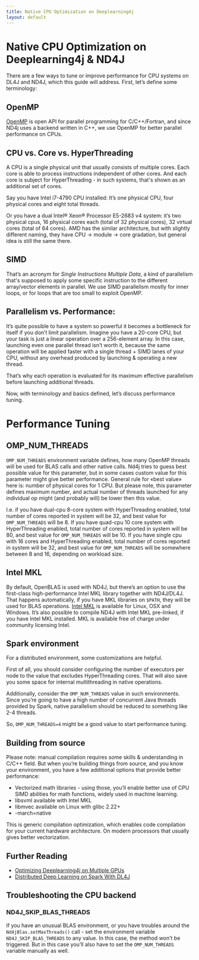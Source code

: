 ```yaml
---
title: Native CPU Optimization on Deeplearning4j
layout: default
---
```


# Native CPU Optimization on Deeplearning4j & ND4J

There are a few ways to tune or improve performance for CPU systems on DL4J and ND4J, which this guide will address. First, let’s define some terminology:

## OpenMP

[OpenMP](http://openmp.org/wp/) is open API for parallel programming for C/C++/Fortran, and since ND4j uses a backend written in C++, we use OpenMP for better parallel performance on CPUs.

## CPU vs. Core vs. HyperThreading

A CPU is a single physical unit that usually consists of multiple cores. Each core is able to process instructions independent of other cores. And each core is subject for HyperThreading - in such systems, that's shown as an additional set of cores. 

Say you have Intel i7-4790 CPU installed: It’s one physical CPU, four physical cores and eight total threads. 

Or you have a dual Intel® Xeon® Processor E5-2683 v4 system: it’s two physical cpus, 16 physical cores each (total of 32 physical cores), 32 virtual cores (total of 64 cores). AMD has the similar architecture, but with slightly different naming, they have CPU -> module -> core gradation, but general idea is still the same there.

## SIMD

That’s an acronym for *Single Instructions Multiple Data*, a kind of parallelism that's supposed to apply some specific instruction to the different array/vector elements in parallel. We use SIMD parallelism mostly for inner loops, or for loops that are too small to exploit OpenMP.

## Parallelism vs. Performance:

It’s quite possible to have a system so powerful it becomes a bottleneck for itself if you don’t limit parallelism. Imagine you have a 20-core CPU, but your task is just a linear operation over a 256-element array. In this case, launching even one parallel thread isn’t worth it, because the same operation will be applied faster with a single thread + SIMD lanes of your CPU, without any overhead produced by launching & operating a new thread. 

That’s why each operation is evaluated for its maximum effective parallelism before launching additional threads.

Now, with terminology and basics defined, let’s discuss performance tuning.

# Performance Tuning

## OMP_NUM_THREADS

`OMP_NUM_THREADS` environment variable defines, how many OpenMP threads will be used for BLAS calls and other native calls. Nd4j tries to guess best possible value for this parameter, but in some cases custom value for this parameter might give better performance. General rule for «best value» here is: number of physical cores for 1 CPU. But please note, this parameter defines maximum number, and actual number of threads launched for any individual op might (and probably will) be lower then this value.

I.e. if you have dual-cpu 8-core system with HyperThreading enabled, total number of cores reported in system will be 32, and best value for `OMP_NUM_THREADS` will be 8.
If you have quad-cpu 10 core system with HyperThreading enabled, total number of cores reported in system will be 80, and best value for `OMP_NUM_THREADS` will be 10.
If you have single cpu with 16 cores and HyperThreading enabled, total number of cores reported in system will be 32, and best value for `OMP_NUM_THREADS` will be somewhere between 8 and 16, depending on workload size.

## Intel MKL

By default, OpenBLAS is used with ND4J, but there’s an option to use the first-class high-performance Intel MKL library together with ND4J/DL4J. That happens automatically, if you have MKL libraries on `$PATH`, they will be used for BLAS operations. [Intel MKL](https://software.intel.com/sites/campaigns/nest/) is available for Linux, OSX and Windows. It’s also possible to compile ND4J with Intel MKL pre-linked, if you have Intel MKL installed. MKL is available free of charge under community licensing Intel. 

## Spark environment

For a distributed environment, some customizations are helpful. 

First of all, you should consider configuring the number of executors per node to the value that excludes HyperThreading cores. That will also save you some space for internal multithreading in native operations. 

Additionally, consider the `OMP_NUM_THREADS` value in such environments. Since you’re going to have a high number of concurrent Java threads provided by Spark, native parallelism should be reduced to something like 2-4 threads. 

So, `OMP_NUM_THREADS=4` might be a good value to start performance tuning. 

## Building from source

Please note: manual compilation requires some skills & understanding in C/C++ field. But when you’re building things from source, and you know your environment, you have a few additional options that provide better performance:

* Vectorized math libraries - using those, you’ll enable better use of CPU SIMD abilities for math functions, widely used in machine learning.
* libsvml available with Intel MKL
* libmvec available on Linux with glibc 2.22+
* -march=native

This is generic compilation optimization, which enables code compilation for your current hardware architecture. On modern processors that usually gives better vectorization.

## Further Reading

* [Optimizing Deeplearning4j on Multiple GPUs](./gpu)
* [Distributed Deep Learning on Spark With DL4J](./spark)

## Troubleshooting the CPU backend

### ND4J_SKIP_BLAS_THREADS

If you have an unusual BLAS environment, or you have troubles around the `Nd4jBlas.setMaxThreads()` call - set the environment variable  `ND4J_SKIP_BLAS_THREADS` to any value. In this case, the method won’t be triggered. But in this case you’ll also have to set the  `OMP_NUM_THREADS` variable manually as well.
